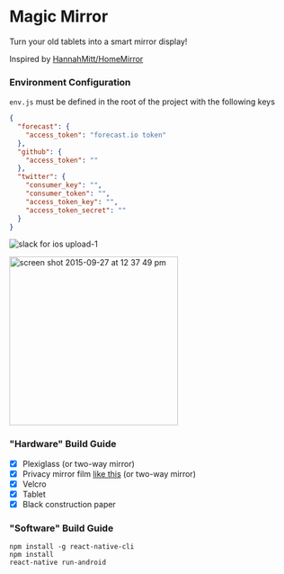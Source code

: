 # Magic Mirror

Turn your old tablets into a smart mirror display!

Inspired by [HannahMitt/HomeMirror](https://github.com/HannahMitt/HomeMirror)

### Environment Configuration
`env.js` must be defined in the root of the project with the following keys
```json
{
  "forecast": {
    "access_token": "forecast.io token"
  },
  "github": {
    "access_token": ""
  },
  "twitter": {
    "consumer_key": "",
    "consumer_token": "",
    "access_token_key": "",
    "access_token_secret": ""
  }
}
```

![slack for ios upload-1](https://cloud.githubusercontent.com/assets/656630/10124734/69f7050a-652a-11e5-8fa5-b6368a38d665.jpg)


<img width="300" alt="screen shot 2015-09-27 at 12 37 49 pm" src="https://cloud.githubusercontent.com/assets/656630/10124725/3a2a5e8a-652a-11e5-97a2-756ba0646ae3.png">


### "Hardware" Build Guide
- [x] Plexiglass (or two-way mirror)
- [x] Privacy mirror film [like this](http://www.homedepot.com/p/Gila-3-ft-x-15-ft-Mirror-Privacy-Window-Film-PRS361/100196546) (or two-way mirror)
- [x] Velcro
- [x] Tablet
- [x] Black construction paper

### "Software" Build Guide
```
npm install -g react-native-cli
npm install
react-native run-android
```
